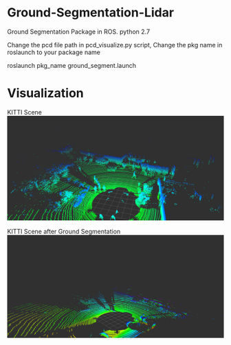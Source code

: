 # Ground-Segmentation-Lidar

Ground Segmentation Package in ROS.
python 2.7

Change the pcd file path in pcd_visualize.py script,
Change the pkg name in roslaunch to your package name

roslaunch pkg_name ground_segment.launch


# Visualization

KITTI Scene
![KITTI Scene](/images/Kitti_dataset.png)


KITTI Scene after Ground Segmentation
![KITTI Scene](/images/ground_kitti.png)
